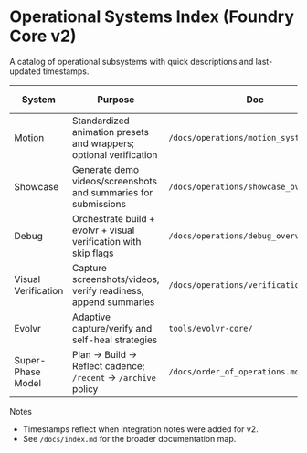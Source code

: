 # Operational Systems Index (Foundry Core v2)

A catalog of operational subsystems with quick descriptions and last-updated timestamps.

| System | Purpose | Doc | Last Updated |
|--------|---------|-----|--------------|
| Motion | Standardized animation presets and wrappers; optional verification | `/docs/operations/motion_system.md` | 2025-10-19 |
| Showcase | Generate demo videos/screenshots and summaries for submissions | `/docs/operations/showcase_overview.md` | 2025-10-19 |
| Debug | Orchestrate build + evolvr + visual verification with skip flags | `/docs/operations/debug_overview.md` | 2025-10-19 |
| Visual Verification | Capture screenshots/videos, verify readiness, append summaries | `/docs/operations/verification/` | 2025-10-19 |
| Evolvr | Adaptive capture/verify and self-heal strategies | `tools/evolvr-core/` | 2025-10-19 |
| Super-Phase Model | Plan → Build → Reflect cadence; `/recent` → `/archive` policy | `/docs/order_of_operations.md` | 2025-10-19 |

Notes
- Timestamps reflect when integration notes were added for v2.  
- See `/docs/index.md` for the broader documentation map.
